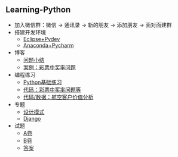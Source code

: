 ## Learning-Python
- 加入微信群：微信 -> 通讯录 -> 新的朋友 -> 添加朋友 -> 面对面建群
- 搭建开发环境
	- [Eclipse+Pydev](https://github.com/wu-wenxiang/Training-Python-Public/blob/master/doc/Python-Dev-Env.md)
	- [Anaconda+Pycharm](https://github.com/wu-wenxiang/Training-Python-Public/blob/master/doc/Python-Pycharm-Anaconda.md)
- 博客
	- [问题小结](http://blog.wuwenxiang.net/Python-Questions)
	- [案例：彩票中奖率问题](http://blog.wuwenxiang.net/Python-Interesting-Programming)
- 编程练习
	- [Python基础练习](https://github.com/wu-wenxiang/Training-Python-Public/blob/master/doc/python-exec-public.txt)
	- [代码：彩票中奖率问题等](https://github.com/wu-wenxiang/Training-Python-Public/blob/master/doc/python-interesting-programming.txt)
	- [代码/数据：航空客户价值分析](https://share.weiyun.com/55vfSMw)
- 专题
	- [设计模式](http://blog.wuwenxiang.net/Design-Pattern)
	- [Django](https://github.com/wu-wenxiang/Training-Django-Public)
- 试题
	- [A卷](https://github.com/wu-wenxiang/Training-Python/blob/master/Case/DongFangRuiTong/Python-25-A.docx)
	- [B卷](https://github.com/wu-wenxiang/Training-Python/blob/master/Case/DongFangRuiTong/Python-25-B.docx)
	- [答案](https://github.com/wu-wenxiang/Training-Python/blob/master/Case/DongFangRuiTong/Python%E8%AF%95%E9%A2%98%E7%AD%94%E6%A1%88.txt)

